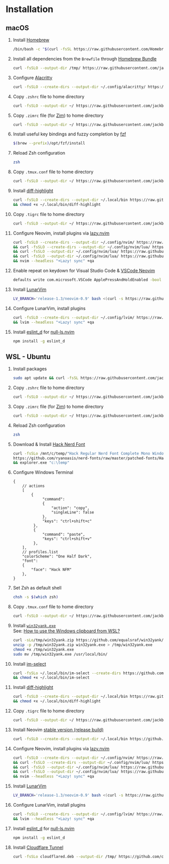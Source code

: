 # Installation

## macOS
1. Install [Homebrew](https://brew.sh/)
   ```bash
   /bin/bash -c "$(curl -fsSL https://raw.githubusercontent.com/Homebrew/install/HEAD/install.sh)"
   ```
2. Install all dependencies from the `Brewfile` through [Homebrew Bundle](https://docs.brew.sh/Manpage#bundle-subcommand)
   ```bash
   curl -fsSLO --output-dir /tmp/ https://raw.githubusercontent.com/jackblackevo/dotfiles/master/macOS/Brewfile && brew bundle --file /tmp/Brewfile && rm /tmp/Brewfile
   ```
3. Configure [Alacritty](https://alacritty.org/)
   ```bash
   curl -fsSLO --create-dirs --output-dir ~/.config/alacritty/ https://raw.githubusercontent.com/jackblackevo/dotfiles/master/macOS/.config/alacritty/alacritty.yml
   ```
4. Copy `.zshrc` file to home directory
   ```bash
   curl -fsSLO --output-dir ~/ https://raw.githubusercontent.com/jackblackevo/dotfiles/master/macOS/.zshrc
   ```
5. Copy `.zimrc` file (for [Zim](https://zimfw.sh/)) to home directory
   ```bash
   curl -fsSLO --output-dir ~/ https://raw.githubusercontent.com/jackblackevo/dotfiles/master/macOS/.zimrc
   ```
6. Install useful key bindings and fuzzy completion by [fzf](https://github.com/junegunn/fzf#using-homebrew)
   ```bash
   $(brew --prefix)/opt/fzf/install
   ```
7. Reload Zsh configuration
   ```bash
   zsh
   ```
8. Copy `.tmux.conf` file to home directory
   ```bash
   curl -fsSLO --output-dir ~/ https://raw.githubusercontent.com/jackblackevo/dotfiles/master/.tmux.conf
   ```
9. Install [diff-highlight](https://github.com/git/git/tree/master/contrib/diff-highlight)
   ```bash
   curl -fsSLO --create-dirs --output-dir ~/.local/bin https://raw.githubusercontent.com/git/git/v2.13.2/contrib/diff-highlight/diff-highlight \
   && chmod +x ~/.local/bin/diff-highlight
   ```
10. Copy `.tigrc` file to home directory
    ```bash
    curl -fsSLO --output-dir ~/ https://raw.githubusercontent.com/jackblackevo/dotfiles/master/macOS/.tigrc
    ```
11. Configure Neovim, install plugins via [lazy.nvim](https://github.com/folke/lazy.nvim#-usage)
    ```bash
    curl -fsSLO --create-dirs --output-dir ~/.config/nvim/ https://raw.githubusercontent.com/jackblackevo/dotfiles/master/.config/nvim/init.lua \
    && curl -fsSLO --create-dirs --output-dir ~/.config/nvim/lua/ https://raw.githubusercontent.com/jackblackevo/dotfiles/master/.config/nvim/lua/plugins.lua \
    && curl -fsSLO --output-dir ~/.config/nvim/lua/ https://raw.githubusercontent.com/jackblackevo/dotfiles/master/.config/nvim/lua/settings.lua \
    && curl -fsSLO --output-dir ~/.config/nvim/lua/ https://raw.githubusercontent.com/jackblackevo/dotfiles/master/.config/nvim/lua/mappings.lua \
    && nvim --headless "+Lazy! sync" +qa
    ```
12. Enable repeat on keydown for Visual Studio Code & [VSCode Neovim](https://github.com/vscode-neovim/vscode-neovim#-installation)
    ```bash
    defaults write com.microsoft.VSCode ApplePressAndHoldEnabled -bool false
    ```
13. Install [LunarVim](https://www.lunarvim.org/)
    ```bash
    LV_BRANCH='release-1.3/neovim-0.9' bash <(curl -s https://raw.githubusercontent.com/LunarVim/LunarVim/release-1.3/neovim-0.9/utils/installer/install.sh)
    ```
14. Configure LunarVim, install plugins
    ```bash
    curl -fsSLO --create-dirs --output-dir ~/.config/lvim/ https://raw.githubusercontent.com/jackblackevo/dotfiles/master/macOS/.config/lvim/config.lua \
    && lvim --headless "+Lazy! sync" +qa
    ```
15. Install [eslint_d](https://github.com/mantoni/eslint_d.js) for [null-ls.nvim](https://github.com/jose-elias-alvarez/null-ls.nvim)
    ```bash
    npm install -g eslint_d
    ```

## WSL - Ubuntu
1. Install packages  
   ```bash
   sudo apt update && curl -fsSL https://raw.githubusercontent.com/jackblackevo/dotfiles/master/Ubuntu/pkgs | xargs sudo apt install -y
   ```
2. Copy `.zshrc` file to home directory  
   ```bash
   curl -fsSLO --output-dir ~/ https://raw.githubusercontent.com/jackblackevo/dotfiles/master/Ubuntu/.zshrc
   ```
3. Copy `.zimrc` file (for [Zim](https://zimfw.sh/)) to home directory
   ```bash
   curl -fsSLO --output-dir ~/ https://raw.githubusercontent.com/jackblackevo/dotfiles/master/Ubuntu/.zimrc
   ```
4. Reload Zsh configuration  
   ```bash
   zsh
   ```
5. Download & Install [Hack Nerd Font](https://www.nerdfonts.com/font-downloads)
   ```bash
   curl -fsSLo /mnt/c/temp/"Hack Regular Nerd Font Complete Mono Windows Compatible.ttf" \
   https://github.com/ryanoasis/nerd-fonts/raw/master/patched-fonts/Hack/Regular/complete/Hack%20Regular%20Nerd%20Font%20Complete%20Mono%20Windows%20Compatible.ttf \
   && explorer.exe "c:\temp"
   ```
6. Configure Windows Terminal
   ```jsonc
   {
       // actions
       [
           {
                "command":
                {
                    "action": "copy",
                    "singleLine": false
                },
                "keys": "ctrl+shift+c"
            },
            {
                "command": "paste",
                "keys": "ctrl+shift+v"
            },
       ],
       // profiles.list
       "colorScheme": "One Half Dark",
       "font":
       {
           "face": "Hack NFM"
       },
   }
   ```
7. Set Zsh as default shell
   ```bash
   chsh -s $(which zsh)
   ```
8. Copy `.tmux.conf` file to home directory
   ```bash
   curl -fsSLO --output-dir ~/ https://raw.githubusercontent.com/jackblackevo/dotfiles/master/.tmux.conf
   ```
9. Install [`win32yank.exe`](https://github.com/equalsraf/win32yank)  
   See: [How to use the Windows clipboard from WSL?](https://github.com/neovim/neovim/wiki/FAQ#how-to-use-the-windows-clipboard-from-wsl)
   ```bash
   curl -sLo/tmp/win32yank.zip https://github.com/equalsraf/win32yank/releases/download/v0.0.4/win32yank-x64.zip
   unzip -p /tmp/win32yank.zip win32yank.exe > /tmp/win32yank.exe
   chmod +x /tmp/win32yank.exe
   sudo mv /tmp/win32yank.exe /usr/local/bin/
   ```
10. Install [im-select](https://github.com/daipeihust/im-select#manual-download)
    ```bash
    curl -fsSLo ~/.local/bin/im-select --create-dirs https://github.com/daipeihust/im-select/raw/master/im-select-win/out/x64/im-select.exe \
    && chmod +x ~/.local/bin/im-select
    ```
11. Install [diff-highlight](https://github.com/git/git/tree/master/contrib/diff-highlight)
    ```bash
    curl -fsSLO --create-dirs --output-dir ~/.local/bin https://raw.githubusercontent.com/git/git/v2.13.2/contrib/diff-highlight/diff-highlight \
    && chmod +x ~/.local/bin/diff-highlight
    ```
12. Copy `.tigrc` file to home directory
    ```bash
    curl -fsSLO --output-dir ~/ https://raw.githubusercontent.com/jackblackevo/dotfiles/master/Ubuntu/.tigrc
    ```
13. Install Neovim [stable version (release build)](https://github.com/neovim/neovim/releases/tag/stable)
    ```bash
    curl -fsSLO --create-dirs --output-dir ~/.local/bin https://github.com/neovim/neovim/releases/download/stable/nvim.appimage && chmod u+x ~/.local/bin/nvim.appimage && ln -sf ~/.local/bin/nvim.appimage ~/.local/bin/nvim
    ```
14. Configure Neovim, install plugins via [lazy.nvim](https://github.com/folke/lazy.nvim#-usage)
    ```bash
    curl -fsSLO --create-dirs --output-dir ~/.config/nvim/ https://raw.githubusercontent.com/jackblackevo/dotfiles/master/.config/nvim/init.lua \
    && curl -fsSLO --create-dirs --output-dir ~/.config/nvim/lua/ https://raw.githubusercontent.com/jackblackevo/dotfiles/master/.config/nvim/lua/plugins.lua \
    && curl -fsSLO --output-dir ~/.config/nvim/lua/ https://raw.githubusercontent.com/jackblackevo/dotfiles/master/.config/nvim/lua/settings.lua \
    && curl -fsSLO --output-dir ~/.config/nvim/lua/ https://raw.githubusercontent.com/jackblackevo/dotfiles/master/.config/nvim/lua/mappings.lua \
    && nvim --headless "+Lazy! sync" +qa
    ```
15. Install [LunarVim](https://www.lunarvim.org/)
    ```bash
    LV_BRANCH='release-1.3/neovim-0.9' bash <(curl -s https://raw.githubusercontent.com/LunarVim/LunarVim/release-1.3/neovim-0.9/utils/installer/install.sh)
    ```
16. Configure LunarVim, install plugins
    ```bash
    curl -fsSLO --create-dirs --output-dir ~/.config/lvim/ https://raw.githubusercontent.com/jackblackevo/dotfiles/master/Ubuntu/.config/lvim/config.lua \
    && lvim --headless "+Lazy! sync" +qa
    ```
17. Install [eslint_d](https://github.com/mantoni/eslint_d.js) for [null-ls.nvim](https://github.com/jose-elias-alvarez/null-ls.nvim)
    ```bash
    npm install -g eslint_d
    ```
18. Install [Cloudflare Tunnel](https://developers.cloudflare.com/cloudflare-one/connections/connect-apps/)
    ```bash
    curl -fsSLo cloudflared.deb --output-dir /tmp/ https://github.com/cloudflare/cloudflared/releases/latest/download/cloudflared-linux-amd64.deb && sudo dpkg -i /tmp/cloudflared.deb ; rm /tmp/cloudflared.deb
    ```
